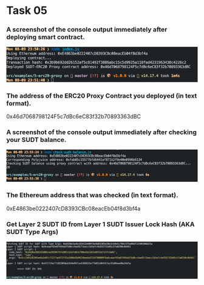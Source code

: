 # Task 05

### A screenshot of the console output immediately after deploying smart contract.

<img src='contract.jpeg'/>

### The address of the ERC20 Proxy Contract you deployed (in text format).

0x46d7068798124F5c7dBc6eC83f32b70893363dBC

### A screenshot of the console output immediately after checking your SUDT balance.

<img src='check_balance.jpeg'/>

### The Ethereum address that was checked (in text format).

0xE4863be0222407cD8393CBc08eacEb04f8d3bf4a


### Get Layer 2 SUDT ID from Layer 1 SUDT Issuer Lock Hash (AKA SUDT Type Args)

<img src='sudt_id.jpeg'/>


